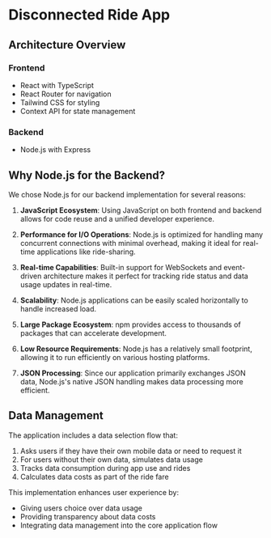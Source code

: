 
# Disconnected Ride App

## Architecture Overview

### Frontend
- React with TypeScript
- React Router for navigation
- Tailwind CSS for styling
- Context API for state management

### Backend
- Node.js with Express

## Why Node.js for the Backend?

We chose Node.js for our backend implementation for several reasons:

1. **JavaScript Ecosystem**: Using JavaScript on both frontend and backend allows for code reuse and a unified developer experience.

2. **Performance for I/O Operations**: Node.js is optimized for handling many concurrent connections with minimal overhead, making it ideal for real-time applications like ride-sharing.

3. **Real-time Capabilities**: Built-in support for WebSockets and event-driven architecture makes it perfect for tracking ride status and data usage updates in real-time.

4. **Scalability**: Node.js applications can be easily scaled horizontally to handle increased load.

5. **Large Package Ecosystem**: npm provides access to thousands of packages that can accelerate development.

6. **Low Resource Requirements**: Node.js has a relatively small footprint, allowing it to run efficiently on various hosting platforms.

7. **JSON Processing**: Since our application primarily exchanges JSON data, Node.js's native JSON handling makes data processing more efficient.

## Data Management

The application includes a data selection flow that:
1. Asks users if they have their own mobile data or need to request it
2. For users without their own data, simulates data usage
3. Tracks data consumption during app use and rides
4. Calculates data costs as part of the ride fare

This implementation enhances user experience by:
- Giving users choice over data usage
- Providing transparency about data costs
- Integrating data management into the core application flow
